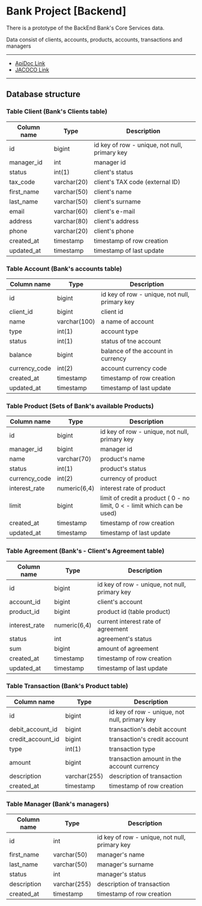 # Bank Project [Backend]

 There is a prototype of the BackEnd Bank's Core Services data.

 Data consist of clients, accounts, products, accounts, transactions and managers
___

* [ApiDoc Link](http://localhost:8080/swagger-ui/index.html) 
* [JACOCO Link](http://localhost:63342/BankProj/target/site/jacoco/index.html)
___
## Database structure

### Table Client (Bank's Clients table)

| Column name | Type        | Description                                   |
|-------------|-------------|-----------------------------------------------|
| id          | bigint      | id key of row - unique, not null, primary key | 
| manager_id  | int         | manager id                                    |
| status      | int(1)      | client's status                               |
| tax_code    | varchar(20) | client's TAX code (external ID)               |
| first_name  | varchar(50) | client's name                                 |
| last_name   | varchar(50) | client's surname                              |
| email       | varchar(60) | client's e-mail                               |                               
| address     | varchar(80) | client's address                              |
| phone       | varchar(20) | client's phone                                |                                
| created_at  | timestamp   | timestamp of row creation                     |
| updated_at  | timestamp   | timestamp of last update                      |



### Table Account (Bank's accounts table)

| Column name   | Type         | Description                                   |
|---------------|--------------|-----------------------------------------------|
| id            | bigint       | id key of row - unique, not null, primary key |
| client_id     | bigint       | client id                                     |         
| name          | varchar(100) | a name of account                             |                              
| type          | int(1)       | account type                                  |                                   
| status        | int(1)       | status of tne account                         |                          
| balance       | bigint       | balance of the account in currency            | 
| currency_code | int(2)       | account currency code                         |                          
| created_at    | timestamp    | timestamp of row creation                     |
| updated_at    | timestamp    | timestamp of last update                      |

### Table Product (Sets of Bank's available Products)
| Column name   | Type         | Description                                                              |
|---------------|--------------|--------------------------------------------------------------------------|
| id            | bigint       | id key of row - unique, not null, primary key                            |
| manager_id    | bigint       | manager id                                                               |
| name          | varchar(70)  | product's name                                                           |
| status        | int(1)       | product's status                                                         |
| currency_code | int(2)       | currency of product                                                      |
| interest_rate | numeric(6,4) | interest rate of product                                                 |
| limit         | bigint       | limit of credit a product ( 0 - no limit, 0 < - limit which can be used) |
| created_at    | timestamp    | timestamp of row creation                                                |
| updated_at    | timestamp    | timestamp of last update                                                 |

### Table Agreement (Bank's - Client's  Agreement table)

| Column name   | Type          | Description                                   |
|---------------|---------------|-----------------------------------------------|
| id            | bigint        | id key of row - unique, not null, primary key |
| account_id    | bigint        | client's account                              | 
| product_id    | bigint        | product id (table product)                    | 
| interest_rate | numeric(6,4)	 | current interest rate of agreement            | 
| status        | int           | agreement's status                            | 
| sum           | bigint        | amount of agreement                           | 
| created_at    | timestamp     | timestamp of row creation                     | 
| updated_at    | timestamp     | timestamp of last update                      | 

 ### Table Transaction (Bank's Product table) 

| Column name        | Type         | Description                                   |
|--------------------|--------------|-----------------------------------------------|
| 	id                | bigint       | id key of row - unique, not null, primary key | 
| 	debit_account_id  | bigint       | transaction's debit account                   | 
| 	credit_account_id | bigint       | transaction's credit account                  | 
| 	type              | int(1)       | transaction type                              | 
| 	amount            | bigint       | transaction amount in the account currency    | 
| 	description       | varchar(255) | description of transaction                    | 
| 	created_at        | timestamp    | timestamp of row creation                     | 

 ### Table Manager (Bank's managers)

| Column name  | Type          | Description                                   |
|--------------|---------------|-----------------------------------------------|
| 	id          | int           | id key of row - unique, not null, primary key | 
| 	first_name  | varchar(50)   | manager's name                                | 
| 	last_name   | varchar(50)   | manager's surname                             | 
| 	status      | int           | manager's status                              | 
| 	description | varchar(255)  | description of transaction                    | 
| 	created_at  | timestamp     | timestamp of row creation                     |